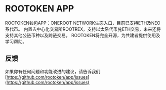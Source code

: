 # ROOTOKEN APP #

ROOTOKEN钱包APP：ONEROOT NETWORK生态入口，目前已支持ETH及NEO系代币。
内置去中心化交易所ROOTREX，支持以太系代币兑ETH交易，未来还将支持其他公链币种以及跨链交易。 
ROOTOKEN将完全开源，为共建者提供使用及学习帮助。

## 反馈 ##
如果你有任何问题和功能改进的建议，请告诉我们
[https://github.com/rootoken/app/issues](https://github.com/rootoken/app/issues) 
